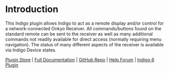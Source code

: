 # Introduction
This Indigo plugin allows Indigo to act as a remote display and/or control for a network-connected Onkyo Receiver. All commands/buttons found on the standard remote can be sent to the receiver as well as many additional commands not readily available for direct access (normally requiring menu navigation). The status of many different aspects of the receiver is available via Indigo Device states.

[Plugin Store](https://www.indigodomo.com/pluginstore/104/) | [Full Documentation](https://github.com/RogueProeliator/IndigoPlugins-Onkyo-Receiver-Network-Remote/wiki) | [GitHub Repo](https://github.com/RogueProeliator/IndigoPlugins-Onkyo-Receiver-Network-Remote) | [Help Forum](http://forums.indigodomo.com/viewforum.php?f=146) | [Indigo 6 Plugin](https://github.com/RogueProeliator/IndigoPlugins-Onkyo-Receiver-Network-Remote/releases/tag/v2.0.0)
